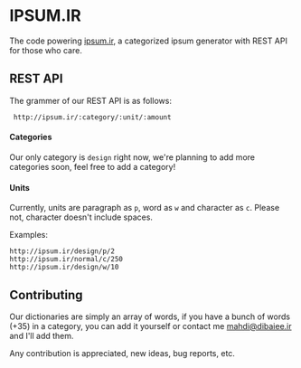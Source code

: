 # IPSUM.IR

The code powering [ipsum.ir](http://ipsum.ir), a categorized ipsum generator with REST API for those who care.

## REST API

The grammer of our REST API is as follows:

     http://ipsum.ir/:category/:unit/:amount

#### Categories

Our only category is `design` right now, we're planning to add more categories soon, feel free to add a category!

#### Units

Currently, units are paragraph as `p`, word as `w` and character as `c`. Please not, character doesn't include spaces.

Examples:

    http://ipsum.ir/design/p/2
    http://ipsum.ir/normal/c/250
    http://ipsum.ir/design/w/10


## Contributing

Our dictionaries are simply an array of words, if you have a bunch of words (+35) in a category, you can add it yourself or contact me [mahdi@dibaiee.ir](mailto:mahdi@dibaiee.ir) and I'll add them.

Any contribution is appreciated, new ideas, bug reports, etc.
